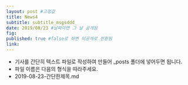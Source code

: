 ```yaml
---
layout: post #고정값
title: News4
subtitle: subtitle_msgsddd_
date: 2019/08/23 #날짜이면 그 날 공개됨
fig:
published: true #false로 하면 미공개로 전환됨
link:
---
```


- 기사를 간단히 텍스트 파일로 작성하여 만들어 \_posts 폴더에 넣어두면 됩니다.
- 파일 이름은 다음의 형식을 따라주세요.
- 2019-08-23-간단한제목.md
